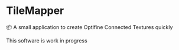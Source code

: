 # TileMapper
📦 A small application to create Optifine Connected Textures quickly

This software is work in progress
